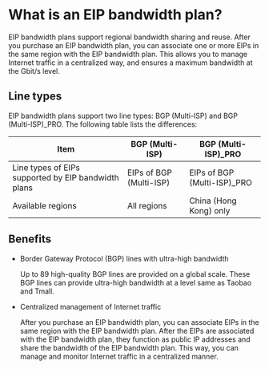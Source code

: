 # What is an EIP bandwidth plan?

EIP bandwidth plans support regional bandwidth sharing and reuse. After you purchase an EIP bandwidth plan, you can associate one or more EIPs in the same region with the EIP bandwidth plan. This allows you to manage Internet traffic in a centralized way, and ensures a maximum bandwidth at the Gbit/s level.

## Line types

EIP bandwidth plans support two line types: BGP \(Multi-ISP\) and BGP \(Multi-ISP\)\_PRO. The following table lists the differences:

|Item|BGP \(Multi-ISP\)|BGP \(Multi-ISP\)\_PRO|
|----|-----------------|----------------------|
|Line types of EIPs supported by EIP bandwidth plans|EIPs of BGP \(Multi-ISP\)|EIPs of BGP \(Multi-ISP\)\_PRO|
|Available regions|All regions|China \(Hong Kong\) only|

## Benefits

-   Border Gateway Protocol \(BGP\) lines with ultra-high bandwidth

    Up to 89 high-quality BGP lines are provided on a global scale. These BGP lines can provide ultra-high bandwidth at a level same as Taobao and Tmall.

-   Centralized management of Internet traffic

    After you purchase an EIP bandwidth plan, you can associate EIPs in the same region with the EIP bandwidth plan. After the EIPs are associated with the EIP bandwidth plan, they function as public IP addresses and share the bandwidth of the EIP bandwidth plan. This way, you can manage and monitor Internet traffic in a centralized manner.



